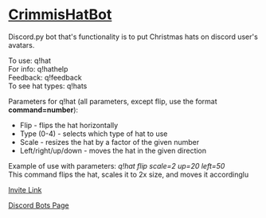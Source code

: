 <h1><u>CrimmisHatBot</u></h1>
<p>Discord.py bot that's functionality is to put Christmas hats on discord user's avatars.</p>

<p>To use: q!hat<br>
  For info: q!hathelp<br>
  Feedback: q!feedback<br>
  To see hat types: q!hats</p>
 
<p>Parameters for q!hat (all parameters, except flip, use the format <b>command=number</b>):</p>
<ul>
  <li>Flip - flips the hat horizontally</li>
  <li>Type (0-4) - selects which type of hat to use</li>
  <li>Scale - resizes the hat by a factor of the given number</li>
  <li>Left/right/up/down - moves the hat in the given direction</li>
</ul>
  
<p>Example of use with parameters: <i>q!hat flip scale=2 up=20 left=50</i><br>
  This command flips the hat, scales it to 2x size, and moves it accordinglu</p>
  
<a href="https://discordapp.com/api/oauth2/authorize?client_id=520376798131912720&permissions=116736&scope=bot">Invite Link</a>
<p></p>
<a href="https://discordbots.org/bot/520376798131912720">Discord Bots Page</a>
